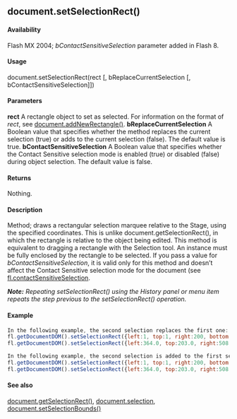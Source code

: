 ## document.setSelectionRect()

#### Availability

Flash MX 2004; *bContactSensitiveSelection* parameter added in Flash 8.

#### Usage

document.setSelectionRect(rect [, bReplaceCurrentSelection [, bContactSensitiveSelection]])

#### Parameters

**rect** A rectangle object to set as selected. For information on the format of *rect*, see [document.addNewRectangle()](../Document_object/docume10.md).
**bReplaceCurrentSelection** A Boolean value that specifies whether the method replaces the current selection (true) or adds to the current selection (false). The default value is true.
**bContactSensitiveSelection** A Boolean value that specifies whether the Contact Sensitive selection mode is enabled (true) or disabled (false) during object selection. The default value is false.

#### Returns

Nothing.

#### Description

Method; draws a rectangular selection marquee relative to the Stage, using the specified coordinates. This is unlike
document.getSelectionRect(), in which the rectangle is relative to the object being edited.
This method is equivalent to dragging a rectangle with the Selection tool. An instance must be fully enclosed by the rectangle to be selected.
If you pass a value for *bContactSensitiveSelection*, it is valid only for this method and doesn’t affect the Contact Sensitive selection mode for the document (see [fl.contactSensitiveSelection](../flash_object_(fl)/fl14.md).

***Note:** Repeating setSelectionRect() using the History panel or menu item repeats the step previous to the setSelectionRect() operation.*

#### Example

```javascript
In the following example, the second selection replaces the first one:
fl.getDocumentDOM().setSelectionRect({left:1, top:1, right:200, bottom:200}); 
fl.getDocumentDOM().setSelectionRect({left:364.0, top:203.0, right:508.0, bottom:434.0}, true);

In the following example, the second selection is added to the first selection. This is the same as the manual operation of holding down Shift and selecting a second object.
fl.getDocumentDOM().setSelectionRect({left:1, top:1, right:200, bottom:200}); 
fl.getDocumentDOM().setSelectionRect({left:364.0, top:203.0, right:508.0, bottom:434.0}, false);

```
#### See also

[document.getSelectionRect()](../Document_object/docume84.md), [document.selection](../Document_object/docum430.md), [document.setSelectionBounds()](../Document_object/docu9658.md)
